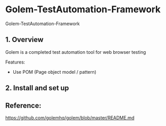 # Golem-TestAutomation-Framework
Golem-TestAutomation-Framework

## 1. Overview

Golem is a completed test automation tool for web browser testing

Features:

+ Use POM (Page object model / pattern)

## 2. Install and set up

## Reference:
https://github.com/golemhq/golem/blob/master/README.md
